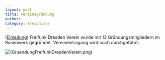 ```yaml
---
layout: post
title: Vereinsgründung
author:
category: Ereignisse
---
```


([Einladung](https://wiki.freifunk-dresden.de/index.php/Vereinsgr%C3%BCndung))
Freifunk Dresden Verein wurde mit 13 Gründungsmitgliedern im Rosenwerk gegründet. Vereineintragung wird noch durchgeführt.

![(GruendungFreifunkDresdenVerein.png)](https://wiki.freifunk-dresden.de/images/c/c3/GruendungFreifunkDresdenVerein.png)

